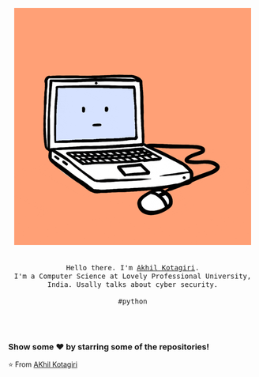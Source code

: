 <p align="center">
  <img src="https://github.com/AkhilKotagiri/AkhilKotagiri/blob/master/giphy.gif"  />
  <br>
  <br>
  <br>
  <samp>Hello there. I'm <a href="AkhilKotagiri">Akhil Kotagiri</a>.<br> I'm a Computer Science at Lovely Professional University, India. 
    Usally talks about cyber security.<br><br>#python </samp>
  <br>
  <br>
  <br>
  <br>
  
  ### Show some ❤️ by starring some of the repositories!
  ⭐️ From [AKhil Kotagiri](https://github.com/AkhilKotagiri)
</p>
